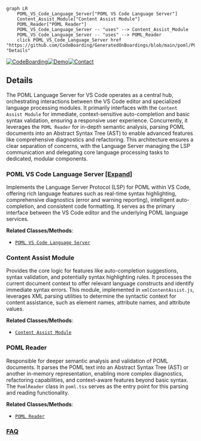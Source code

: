 ```mermaid
graph LR
    POML_VS_Code_Language_Server["POML VS Code Language Server"]
    Content_Assist_Module["Content Assist Module"]
    POML_Reader["POML Reader"]
    POML_VS_Code_Language_Server -- "uses" --> Content_Assist_Module
    POML_VS_Code_Language_Server -- "uses" --> POML_Reader
    click POML_VS_Code_Language_Server href "https://github.com/CodeBoarding/GeneratedOnBoardings/blob/main/poml/POML_VS_Code_Language_Server.md" "Details"
```

[![CodeBoarding](https://img.shields.io/badge/Generated%20by-CodeBoarding-9cf?style=flat-square)](https://github.com/CodeBoarding/CodeBoarding)[![Demo](https://img.shields.io/badge/Try%20our-Demo-blue?style=flat-square)](https://www.codeboarding.org/demo)[![Contact](https://img.shields.io/badge/Contact%20us%20-%20contact@codeboarding.org-lightgrey?style=flat-square)](mailto:contact@codeboarding.org)

## Details

The POML Language Server for VS Code operates as a central hub, orchestrating interactions between the VS Code editor and specialized language processing modules. It primarily interfaces with the `Content Assist Module` for immediate, context-sensitive auto-completion and basic syntax validation, ensuring a responsive user experience. Concurrently, it leverages the `POML Reader` for in-depth semantic analysis, parsing POML documents into an Abstract Syntax Tree (AST) to enable advanced features like comprehensive diagnostics and refactoring. This architecture ensures a clear separation of concerns, with the Language Server managing the LSP communication and delegating core language processing tasks to dedicated, modular components.

### POML VS Code Language Server [[Expand]](./POML_VS_Code_Language_Server.md)
Implements the Language Server Protocol (LSP) for POML within VS Code, offering rich language features such as real-time syntax highlighting, comprehensive diagnostics (error and warning reporting), intelligent auto-completion, and consistent code formatting. It serves as the primary interface between the VS Code editor and the underlying POML language services.


**Related Classes/Methods**:

- <a href="https://github.com/microsoft/poml/blob/main/packages/poml-vscode/lsp/server.ts" target="_blank" rel="noopener noreferrer">`POML VS Code Language Server`</a>


### Content Assist Module
Provides the core logic for features like auto-completion suggestions, syntax validation, and potentially syntax highlighting rules. It processes the current document context to offer relevant language constructs and identify immediate syntax errors. This module, implemented in `xmlContentAssist.js`, leverages XML parsing utilities to determine the syntactic context for content assistance, such as element names, attribute names, and attribute values.


**Related Classes/Methods**:

- <a href="https://github.com/microsoft/poml/blob/main/packages/poml/util/xmlContentAssist.js" target="_blank" rel="noopener noreferrer">`Content Assist Module`</a>


### POML Reader
Responsible for deeper semantic analysis and validation of POML documents. It parses the POML text into an Abstract Syntax Tree (AST) or another in-memory representation, enabling more complex diagnostics, refactoring capabilities, and context-aware features beyond basic syntax. The `PomlReader` class in `poml.tsx` serves as the entry point for this parsing and reading functionality.


**Related Classes/Methods**:

- <a href="https://github.com/microsoft/poml/blob/main/packages/poml/reader/poml.tsx" target="_blank" rel="noopener noreferrer">`POML Reader`</a>




### [FAQ](https://github.com/CodeBoarding/GeneratedOnBoardings/tree/main?tab=readme-ov-file#faq)